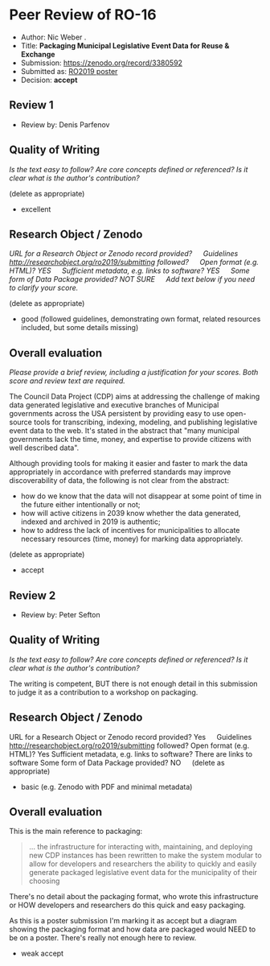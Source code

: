 # Peer Review of RO-16

* Author: Nic Weber . 
* Title: **Packaging Municipal Legislative Event Data for Reuse & Exchange**
* Submission: <https://zenodo.org/record/3380592>
* Submitted as: [RO2019 poster](https://researchobject.github.io/ro2019/cfp)
* Decision:	**accept** 



## Review 1

* Review by: Denis Parfenov

## Quality of Writing
_Is the text easy to follow? Are core concepts defined or referenced? 
Is it clear what is the author's contribution?_

(delete as appropriate)
* excellent

## Research Object / Zenodo

_URL for a Research Object or Zenodo record provided?
   Guidelines <http://researchobject.org/ro2019/submitting> followed?
   Open format (e.g. HTML)? YES
   Sufficient metadata, e.g. links to software? YES
   Some form of Data Package provided? NOT SURE
   Add text below if you need to clarify your score._

(delete as appropriate)

* good (followed guidelines, demonstrating own format, related resources included, but some details missing)


## Overall evaluation
_Please provide a brief review, including a justification for your scores. 
Both score and  review text are required._

The Council Data Project (CDP) aims at addressing the challenge of making data generated legislative and executive branches of Municipal governments across the USA persistent by providing easy to use open-source tools for transcribing, indexing, modeling, and publishing legislative event data to the web. It's stated in the abstract that "many municipal governments lack the time, money, and expertise to provide citizens with well described data".

Although providing tools for making it easier and faster to mark the data appropriately in accordance with preferred standards may improve discoverability of data, the following is not clear from the abstract:

* how do we know that the data will not disappear at some point of time in the future either intentionally or not;
* how will active citizens in 2039 know whether the data generated, indexed and archived in 2019 is authentic;
* how to address the lack of incentives for municipalities to allocate necessary resources (time, money) for marking data appropriately.

(delete as appropriate)

* accept

## Review 2 

* Review by: Peter Sefton


## Quality of Writing
_Is the text easy to follow? Are core concepts defined or referenced? 
Is it clear what is the author's contribution?_

The writing is competent, BUT there is not enough detail in this submission to judge it as a contribution to a workshop on packaging.


## Research Object / Zenodo
URL for a Research Object or Zenodo record provided? Yes
   Guidelines <http://researchobject.org/ro2019/submitting> followed?
 Open format (e.g. HTML)? Yes
 Sufficient metadata, e.g. links to software? There are links to software
 Some form of Data Package provided? NO
  
(delete as appropriate)
* basic (e.g. Zenodo with PDF and minimal metadata)

## Overall evaluation

This is the main reference to packaging:

> ... the infrastructure for interacting with, maintaining, and deploying new
> CDP instances has been rewritten to make the system modular to allow for
> developers and researchers the ability to quickly and easily generate packaged
> legislative event data for the municipality of their choosing

There's no detail about the packaging format, who wrote this infrastructure or
HOW developers and researchers do this quick and easy packaging. 

As this is a poster submission I'm marking it as accept but a diagram
showing the packaging format and how data are packaged would NEED to be on a
poster. There's really not enough here to review.


* weak accept
